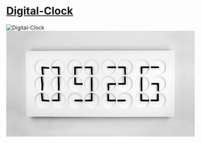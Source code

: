 # [Digital-Clock](https://magicickey.github.io/Digital-Clock/)
  
![Digital-Clock](https://user-images.githubusercontent.com/Clock-Clock24-Horloge-Numerique-avec-24-Montres-Analogiques.jpg)
![Clock-Clock24-Horloge-Numerique-avec-24-Montres-Analogiques](https://github.com/magicickey/Digital-Clock/blob/main/Clock-Clock24-Horloge-Numerique-avec-24-Montres-Analogiques.jpg?raw=true)

